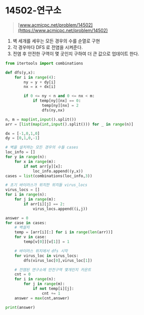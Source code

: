 # 14502-연구소

> [www.acmicpc.net/problem/14502](https://www.acmicpc.net/problem/14502)

1. 벽 세개를 세우는 모든 경우의 수를 순열로 구현
2. 각 경우마다 DFS 로 전염을 시켜준다.
3. 전염 후 안전한 구역이 몇 곳인지 구하여 더 큰 값으로 업데이트 한다.

```python
from itertools import combinations

def dfs(y,x):
    for i in range(4):
        ny = y + dy[i]
        nx = x + dx[i]

        if 0 <= ny < n and 0 <= nx < m:
            if temp[ny][nx] == 0:
                temp[ny][nx] = 2
                dfs(ny,nx)

n, m = map(int,input().split())
arr = [list(map(int,input().split())) for _ in range(n)]

dx = [-1,0,1,0]
dy = [0,1,0,-1]

# 벽을 설치하는 모든 경우의 수들 cases
loc_info = []
for y in range(n):
    for x in range(m):
        if not arr[y][x]:
            loc_info.append((y,x))
cases = list(combinations(loc_info,3))

# 초기 바이러스가 위치한 위치들 virus_locs
virus_locs = []
for i in range(n):
    for j in range(m):
        if arr[i][j] == 2:
            virus_locs.append((i,j))

answer = 0
for case in cases:
    # 벽설치
    temp = [arr[i][:] for i in range(len(arr))]
    for v in case:
        temp[v[0]][v[1]] = 1

    # 바이러스 위치에서 dfs 시작
    for virus_loc in virus_locs:
        dfs(virus_loc[0],virus_loc[1])

    # 전염된 연구소에 안전구역 몇개인지 카운트
    cnt = 0
    for i in range(n):
        for j in range(m):
            if not temp[i][j]:
                cnt += 1
    answer = max(cnt,answer)

print(answer)
```

